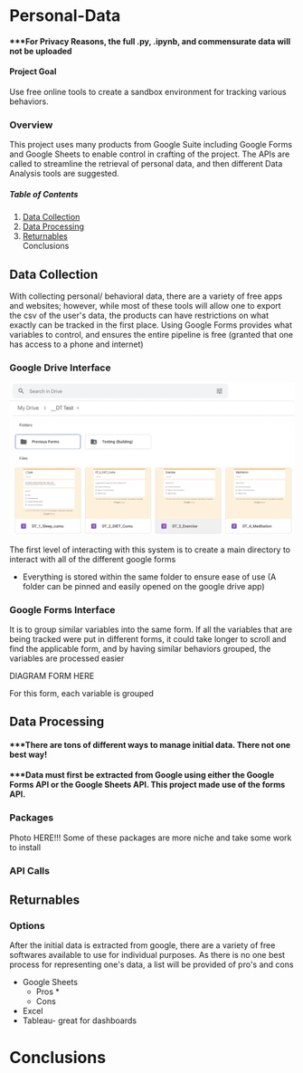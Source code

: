 # Personal-Data

#### ***For Privacy Reasons, the full .py, .ipynb, and commensurate data will not be uploaded

#### Project Goal 
Use free online tools to create a sandbox environment for tracking various behaviors.

### Overview
This project uses many products from Google Suite including Google Forms and Google Sheets to enable control in crafting of the project. 
The APIs are called to streamline the retrieval of personal data, and then different Data Analysis tools are suggested.

##### Table of Contents  
1. [Data Collection](#Data-Collection)  
2. [Data Processing](#Data-Processing)  
3. [Returnables](*Returnables)  
Conclusions

<a name="Data-Collection"/>
<a name="emphasis"/>

## Data Collection

With collecting personal/ behavioral data, there are a variety of free apps and websites; however, while most of these tools will allow one to export the csv of the user's data, the products can have restrictions on what exactly can be tracked in the first place. Using Google Forms provides what variables to control, and ensures the entire pipeline is free (granted that one has access to a phone and internet)

### Google Drive Interface
![Example](https://github.com/jmbost20/Personal-Data/blob/main/github.png)

The first level of interacting with this system is to create a main directory to interact with all of the different google forms
* Everything is stored within the same folder to ensure ease of use (A folder can be pinned and easily opened on the google drive app)


### Google Forms Interface

It is to group similar variables into the same form. If all the variables that are being tracked were put in different forms, it could take longer to scroll and find the applicable form, and by having similar behaviors grouped, the variables are processed easier

DIAGRAM FORM HERE



For this form, each variable is grouped



## Data Processing

#### ***There are tons of different ways to manage initial data. There not one best way!
#### ***Data must first be extracted from Google using either the Google Forms API or the Google Sheets API. This project made use of the forms API.


### Packages

Photo HERE!!!
Some of these packages are more niche and take some work to install

### API Calls



## Returnables

### Options
After the initial data is extracted from google, there are a variety of free softwares available to use for individual purposes. As there is no one best process for representing one's data, a list will be provided of pro's and cons
* Google Sheets
  * Pros
    *   
  * Cons
* Excel
* Tableau- great for dashboards

# Conclusions

